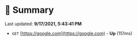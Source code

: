 # 📖 Summary
Last updated: **9/17/2021, 5:43:41 PM**

- `GET` [https://google.com](https://google.com) - **Up** (151ms)
